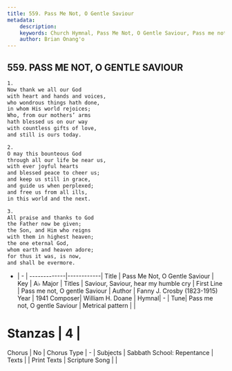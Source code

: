 ```yaml
---
title: 559. Pass Me Not, O Gentle Saviour
metadata:
    description: 
    keywords: Church Hymnal, Pass Me Not, O Gentle Saviour, Pass me not, O gentle Saviour, Saviour, Saviour, hear my humble cry
    author: Brian Onang'o
---
```



## 559. PASS ME NOT, O GENTLE SAVIOUR

```txt
1.
Now thank we all our God
with heart and hands and voices,
who wondrous things hath done,
in whom His world rejoices;
Who, from our mothers’ arms
hath blessed us on our way
with countless gifts of love,
and still is ours today.

2.
O may this bounteous God
through all our life be near us,
with ever joyful hearts
and blessed peace to cheer us;
and keep us still in grace,
and guide us when perplexed;
and free us from all ills,
in this world and the next.

3.
All praise and thanks to God
the Father now be given;
the Son, and Him who reigns
with them in highest heaven;
the one eternal God,
whom earth and heaven adore;
for thus it was, is now,
and shall be evermore.
```

- |   -  |
-------------|------------|
Title | Pass Me Not, O Gentle Saviour |
Key | A♭ Major |
Titles | Saviour, Saviour, hear my humble cry |
First Line | Pass me not, O gentle Saviour |
Author | Fanny J. Crosby (1823-1915)
Year | 1941
Composer| William H. Doane |
Hymnal|  - |
Tune| Pass me not, O gentle Saviour |
Metrical pattern | |
# Stanzas | 4 |
Chorus | No |
Chorus Type | - |
Subjects | Sabbath School: Repentance |
Texts |  |
Print Texts | 
Scripture Song |  |
  
